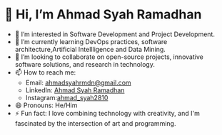 # 👋 Hi, I’m Ahmad Syah Ramadhan

- 👀 I’m interested in Software Development and Project Development.
- 🌱 I’m currently learning DevOps practices, software architecture,Artificial Intellligence and Data Mining.
- 💞️ I’m looking to collaborate on open-source projects, innovative software solutions, and research in technology.
- 📫 How to reach me: 
  - Email: [ahmadsyahrmdn@gmail.com](mailto:ahmadsyahrmdnn@gmail.com)
  - LinkedIn: [Ahmad Syah Ramadhan]([https://linkedin.com/in/ahmadsyah](https://www.linkedin.com/in/ahmad-syah-ramadhan-0a88b2269/))
  - Instagram:[ahmad_syah2810](https://www.instagram.com/ahmad_syah2810/)
- 😄 Pronouns: He/Him
- ⚡ Fun fact: I love combining technology with creativity, and I'm fascinated by the intersection of art and programming.

<!---
ahmadsyah28/ahmadsyah28 is a ✨ special ✨ repository because its `README.md` (this file) appears on your GitHub profile.
You can click the Preview link to take a look at your changes.
--->
